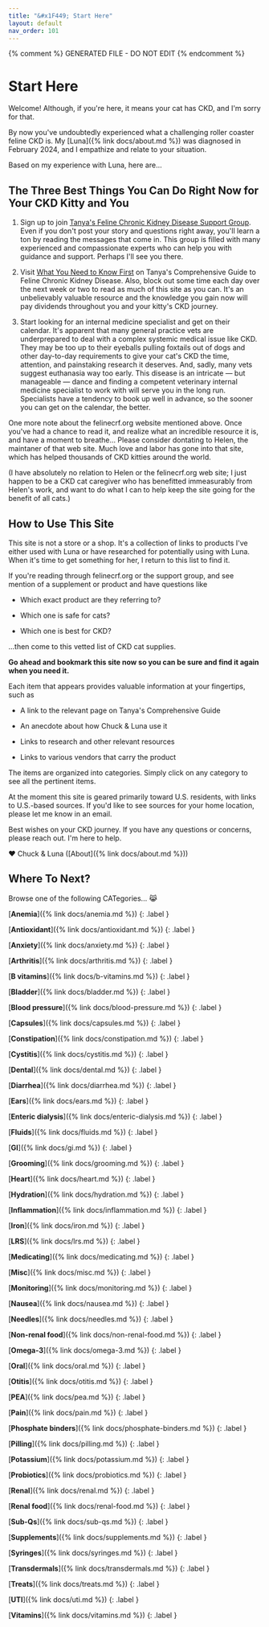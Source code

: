 ```yaml
---
title: "&#x1F449; Start Here"
layout: default
nav_order: 101
---
```


{% comment %} 
GENERATED FILE - DO NOT EDIT
{% endcomment %}

# Start Here

Welcome! Although, if you're here, it means your cat has CKD, and
I'm sorry for that.

By now you've undoubtedly experienced what a challenging roller
coaster feline CKD is. My [Luna]({% link docs/about.md %}) was
diagnosed in February 2024, and I empathize and relate to your
situation.

Based on my experience with Luna, here are...

## The Three Best Things You Can Do Right Now for Your CKD Kitty and You

1. Sign up to join
[Tanya's Feline Chronic Kidney Disease Support Group](https://tanyackd.groups.io/g/support).
Even if you don't post your story and questions right away, you'll
learn a ton by reading the messages that come in. This group is
filled with many experienced and compassionate experts who can
help you with guidance and support. Perhaps I'll see you there.

2. Visit [What You Need to Know First](https://felinecrf.org/just_diagnosed.htm)
on Tanya's Comprehensive Guide to Feline Chronic Kidney Disease.
Also, block out some time each day over the next week or two to
read as much of this site as you can. It's an unbelievably valuable
resource and the knowledge you gain now will pay dividends
throughout you and your kitty's CKD journey.

3. Start looking for an internal medicine specialist and get on
their calendar. It's apparent that many general practice vets
are underprepared to deal with a complex systemic medical issue
like CKD. They may be too up to their eyeballs pulling foxtails
out of dogs and other day-to-day requirements to give your cat's
CKD the time, attention, and painstaking research it deserves.
And, sadly, many vets suggest euthanasia way too early.
This disease is an intricate &mdash; but manageable &mdash; dance
and finding a competent veterinary internal medicine specialist
to work with will serve you in the long run. Specialists have a
tendency to book up well in advance, so the sooner you can get
on the calendar, the better.

One more note about the felinecrf.org website mentioned above.
Once you've had a chance to read it, and realize what an incredible
resource it is, and have a moment to breathe... Please consider
dontating to Helen, the maintaner of that web site. Much love and
labor has gone into that site, which has helped thousands of CKD
kitties around the world.

(I have absolutely no relation to Helen or the felinecrf.org web
site; I just happen to be a CKD cat caregiver who has benefitted
immeasurably from Helen's work, and want to do what I can to help
keep the site going for the benefit of all cats.)


## How to Use This Site

This site is not a store or a shop. It's a collection of links
to products I've either used with Luna or have researched for
potentially using with Luna. When it's time to get something for
her, I return to this list to find it.

If you're reading through felinecrf.org or the support group,
and see mention of a supplement or product and have questions
like

- Which exact product are they referring to?

- Which one is safe for cats?

- Which one is best for CKD?

...then come to this vetted list of CKD cat supplies.

**Go ahead and bookmark this site now so you can be sure and find it
again when you need it.**

Each item that appears provides valuable information at your
fingertips, such as

- A link to the relevant page on Tanya's Comprehensive Guide

- An anecdote about how Chuck & Luna use it

- Links to research and other relevant resources

- Links to various vendors that carry the product

The items are organized into categories. Simply click on any
category to see all the pertinent items.

At the moment this site is geared primarily toward U.S. residents,
with links to U.S.-based sources. If you'd like to see sources
for your home location, please let me know in an email.

Best wishes on your CKD journey. If you have any questions or
concerns, please reach out. I'm here to help.

&#x2764; Chuck & Luna ([About]({% link docs/about.md %}))


## Where To Next?

Browse one of the following CATegories... &#x1F639;

[**Anemia**]({% link docs/anemia.md %})
{: .label }

[**Antioxidant**]({% link docs/antioxidant.md %})
{: .label }

[**Anxiety**]({% link docs/anxiety.md %})
{: .label }

[**Arthritis**]({% link docs/arthritis.md %})
{: .label }

[**B vitamins**]({% link docs/b-vitamins.md %})
{: .label }

[**Bladder**]({% link docs/bladder.md %})
{: .label }

[**Blood pressure**]({% link docs/blood-pressure.md %})
{: .label }

[**Capsules**]({% link docs/capsules.md %})
{: .label }

[**Constipation**]({% link docs/constipation.md %})
{: .label }

[**Cystitis**]({% link docs/cystitis.md %})
{: .label }

[**Dental**]({% link docs/dental.md %})
{: .label }

[**Diarrhea**]({% link docs/diarrhea.md %})
{: .label }

[**Ears**]({% link docs/ears.md %})
{: .label }

[**Enteric dialysis**]({% link docs/enteric-dialysis.md %})
{: .label }

[**Fluids**]({% link docs/fluids.md %})
{: .label }

[**GI**]({% link docs/gi.md %})
{: .label }

[**Grooming**]({% link docs/grooming.md %})
{: .label }

[**Heart**]({% link docs/heart.md %})
{: .label }

[**Hydration**]({% link docs/hydration.md %})
{: .label }

[**Inflammation**]({% link docs/inflammation.md %})
{: .label }

[**Iron**]({% link docs/iron.md %})
{: .label }

[**LRS**]({% link docs/lrs.md %})
{: .label }

[**Medicating**]({% link docs/medicating.md %})
{: .label }

[**Misc**]({% link docs/misc.md %})
{: .label }

[**Monitoring**]({% link docs/monitoring.md %})
{: .label }

[**Nausea**]({% link docs/nausea.md %})
{: .label }

[**Needles**]({% link docs/needles.md %})
{: .label }

[**Non-renal food**]({% link docs/non-renal-food.md %})
{: .label }

[**Omega-3**]({% link docs/omega-3.md %})
{: .label }

[**Oral**]({% link docs/oral.md %})
{: .label }

[**Otitis**]({% link docs/otitis.md %})
{: .label }

[**PEA**]({% link docs/pea.md %})
{: .label }

[**Pain**]({% link docs/pain.md %})
{: .label }

[**Phosphate binders**]({% link docs/phosphate-binders.md %})
{: .label }

[**Pilling**]({% link docs/pilling.md %})
{: .label }

[**Potassium**]({% link docs/potassium.md %})
{: .label }

[**Probiotics**]({% link docs/probiotics.md %})
{: .label }

[**Renal**]({% link docs/renal.md %})
{: .label }

[**Renal food**]({% link docs/renal-food.md %})
{: .label }

[**Sub-Qs**]({% link docs/sub-qs.md %})
{: .label }

[**Supplements**]({% link docs/supplements.md %})
{: .label }

[**Syringes**]({% link docs/syringes.md %})
{: .label }

[**Transdermals**]({% link docs/transdermals.md %})
{: .label }

[**Treats**]({% link docs/treats.md %})
{: .label }

[**UTI**]({% link docs/uti.md %})
{: .label }

[**Vitamins**]({% link docs/vitamins.md %})
{: .label }

